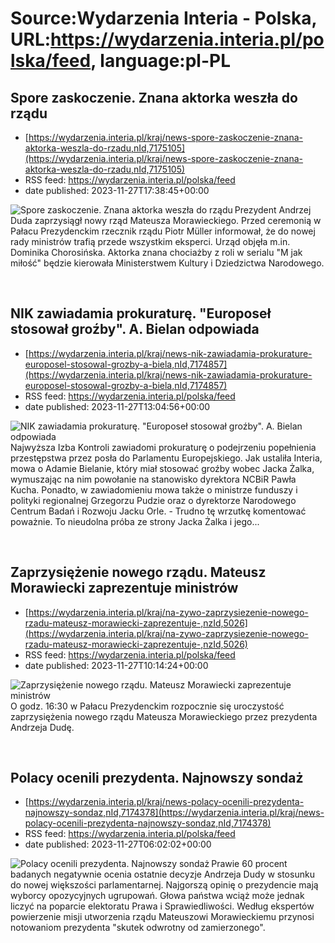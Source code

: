 # Source:Wydarzenia Interia - Polska, URL:https://wydarzenia.interia.pl/polska/feed, language:pl-PL

## Spore zaskoczenie. Znana aktorka weszła do rządu
 - [https://wydarzenia.interia.pl/kraj/news-spore-zaskoczenie-znana-aktorka-weszla-do-rzadu,nId,7175105](https://wydarzenia.interia.pl/kraj/news-spore-zaskoczenie-znana-aktorka-weszla-do-rzadu,nId,7175105)
 - RSS feed: https://wydarzenia.interia.pl/polska/feed
 - date published: 2023-11-27T17:38:45+00:00

<p><a href="https://wydarzenia.interia.pl/kraj/news-spore-zaskoczenie-znana-aktorka-weszla-do-rzadu,nId,7175105"><img align="left" alt="Spore zaskoczenie. Znana aktorka weszła do rządu" src="https://i.iplsc.com/spore-zaskoczenie-znana-aktorka-weszla-do-rzadu/000I3LTKU3TX79NH-C321.jpg" /></a>Prezydent Andrzej Duda zaprzysiągł nowy rząd Mateusza Morawieckiego. Przed ceremonią w Pałacu Prezydenckim rzecznik rządu Piotr Müller informował, że do nowej rady ministrów trafią przede wszystkim eksperci. Urząd objęła m.in. Dominika Chorosińska. Aktorka znana chociażby z roli w serialu &quot;M jak miłość&quot; będzie kierowała Ministerstwem Kultury i Dziedzictwa Narodowego.</p><br clear="all" />

## NIK zawiadamia prokuraturę. "Europoseł stosował groźby". A. Bielan odpowiada
 - [https://wydarzenia.interia.pl/kraj/news-nik-zawiadamia-prokurature-europosel-stosowal-grozby-a-biela,nId,7174857](https://wydarzenia.interia.pl/kraj/news-nik-zawiadamia-prokurature-europosel-stosowal-grozby-a-biela,nId,7174857)
 - RSS feed: https://wydarzenia.interia.pl/polska/feed
 - date published: 2023-11-27T13:04:56+00:00

<p><a href="https://wydarzenia.interia.pl/kraj/news-nik-zawiadamia-prokurature-europosel-stosowal-grozby-a-biela,nId,7174857"><img align="left" alt="NIK zawiadamia prokuraturę. &quot;Europoseł stosował groźby&quot;. A. Bielan odpowiada" src="https://i.iplsc.com/nik-zawiadamia-prokurature-europosel-stosowal-grozby-a-biela/000I3HUH9VP0RU2O-C321.jpg" /></a>Najwyższa Izba Kontroli zawiadomi prokuraturę o podejrzeniu popełnienia przestępstwa przez posła do Parlamentu Europejskiego. Jak ustaliła Interia, mowa o Adamie Bielanie, który miał stosować groźby  wobec Jacka Żalka, wymuszając na nim powołanie na stanowisko dyrektora NCBiR Pawła Kucha. Ponadto, w zawiadomieniu mowa także o ministrze funduszy i polityki regionalnej Grzegorzu Pudzie oraz o dyrektorze Narodowego Centrum Badań i Rozwoju Jacku Orle. - Trudno tę wrzutkę komentować poważnie. To nieudolna próba ze strony Jacka Żalka i jego...</p><br clear="all" />

## Zaprzysiężenie nowego rządu. Mateusz Morawiecki zaprezentuje ministrów
 - [https://wydarzenia.interia.pl/kraj/na-zywo-zaprzysiezenie-nowego-rzadu-mateusz-morawiecki-zaprezentuje-,nzId,5026](https://wydarzenia.interia.pl/kraj/na-zywo-zaprzysiezenie-nowego-rzadu-mateusz-morawiecki-zaprezentuje-,nzId,5026)
 - RSS feed: https://wydarzenia.interia.pl/polska/feed
 - date published: 2023-11-27T10:14:24+00:00

<p><a href="https://wydarzenia.interia.pl/kraj/na-zywo-zaprzysiezenie-nowego-rzadu-mateusz-morawiecki-zaprezentuje-,nzId,5026"><img align="left" alt="Zaprzysiężenie nowego rządu. Mateusz Morawiecki zaprezentuje ministrów" src="https://i.iplsc.com/zaprzysiezenie-nowego-rzadu-mateusz-morawiecki-zaprezentuje/000I3FBR3O5Q8WXY-C321.jpg" /></a>O godz. 16:30 w Pałacu Prezydenckim rozpocznie się uroczystość zaprzysiężenia nowego rządu Mateusza Morawieckiego przez prezydenta Andrzeja Dudę.</p><br clear="all" />

## Polacy ocenili prezydenta. Najnowszy sondaż
 - [https://wydarzenia.interia.pl/kraj/news-polacy-ocenili-prezydenta-najnowszy-sondaz,nId,7174378](https://wydarzenia.interia.pl/kraj/news-polacy-ocenili-prezydenta-najnowszy-sondaz,nId,7174378)
 - RSS feed: https://wydarzenia.interia.pl/polska/feed
 - date published: 2023-11-27T06:02:02+00:00

<p><a href="https://wydarzenia.interia.pl/kraj/news-polacy-ocenili-prezydenta-najnowszy-sondaz,nId,7174378"><img align="left" alt="Polacy ocenili prezydenta. Najnowszy sondaż" src="https://i.iplsc.com/polacy-ocenili-prezydenta-najnowszy-sondaz/000HCCOIXHKHOXPS-C321.jpg" /></a>Prawie 60 procent badanych negatywnie ocenia ostatnie decyzje Andrzeja Dudy w stosunku do nowej większości parlamentarnej. Najgorszą opinię o prezydencie mają wyborcy opozycyjnych ugrupowań. Głowa państwa wciąż może jednak liczyć na poparcie elektoratu Prawa i Sprawiedliwości. Według ekspertów powierzenie misji utworzenia rządu Mateuszowi Morawieckiemu przynosi notowaniom prezydenta &quot;skutek odwrotny od zamierzonego&quot;. </p><br clear="all" />


